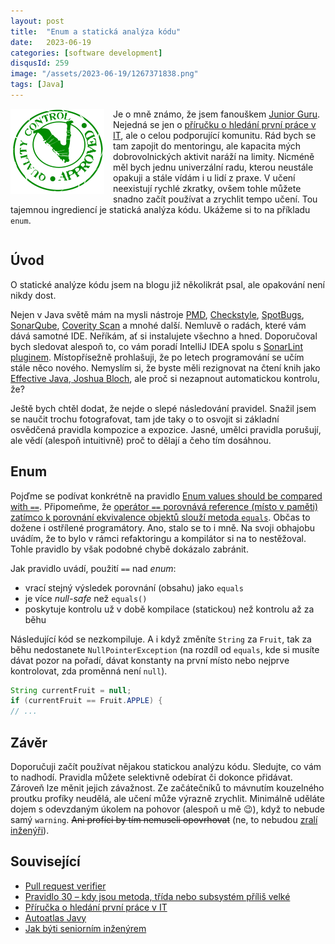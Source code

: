 ```yaml
---
layout: post
title:  "Enum a statická analýza kódu"
date:   2023-06-19
categories: [software development]
disqusId: 259
image: "/assets/2023-06-19/1267371838.png"
tags: [Java]
---
```

<div style="float: left; margin: 0 1em 1em 0; text-align: center;"><img src="/assets/2023-06-19/1267371838.png" /></div>

Je o mně známo, že jsem fanouškem [Junior Guru](https://junior.guru/).
Nejedná se jen o [příručku o hledání první práce v IT](/software%20development/2020/09/21/prirucka-o-hledani-prvni-prace-v-it.html), ale o celou podporující komunitu.
Rád bych se tam zapojit do mentoringu, ale kapacita mých dobrovolnických aktivit naráží na limity.
Nicméně měl bych jednu univerzální radu, kterou neustále opakuji a stále vídám i u lidí z praxe.
V učení neexistují rychlé zkratky, ovšem tohle můžete snadno začít používat a zrychlit tempo učení.
Tou tajemnou ingrediencí je statická analýza kódu.
Ukážeme si to na příkladu `enum`.

<div style="clear:both"></div>
<!--more-->


## Úvod

O statické analýze kódu jsem na blogu již několikrát psal, ale opakování není nikdy dost.

Nejen v Java světě mám na mysli nástroje [PMD](https://pmd.github.io/),
[Checkstyle](https://checkstyle.org/),
[SpotBugs](https://spotbugs.github.io/),
[SonarQube](https://www.sonarsource.com/products/sonarqube/),
[Coverity Scan](https://scan.coverity.com/) a mnohé další.
Nemluvě o radách, které vám dává samotné IDE.
Neříkám, ať si instalujete všechno a hned.
Doporučoval bych sledovat alespoň to, co vám poradí IntelliJ IDEA spolu s [SonarLint pluginem](https://plugins.jetbrains.com/plugin/7973-sonarlint).
Místopřísežně prohlašuji, že po letech programování se učím stále něco nového.
Nemyslím si, že byste měli rezignovat na čtení knih jako [Effective Java, Joshua Bloch](https://www.oreilly.com/library/view/effective-java-3rd/9780134686097/),
ale proč si nezapnout automatickou kontrolu, že?

Ještě bych chtěl dodat, že nejde o slepé následování pravidel.
Snažil jsem se naučit trochu fotografovat, tam jde taky o to osvojit si základní osvědčená pravidla kompozice a expozice.
Jasné, umělci pravidla porušují, ale vědí (alespoň intuitivně) proč to dělají a čeho tím dosáhnou. 


## Enum

Pojďme se podívat konkrétně na pravidlo [Enum values should be compared with `==`](https://rules.sonarsource.com/java/RSPEC-4551).
Připomeňme, že [operátor `==` porovnává reference (místo v paměti) zatímco k porovnání ekvivalence objektů slouží metoda `equals`](/software%20development/2022/12/29/autoatlas-javy.html#equals-a-hashcode).
Občas to dožene i ostřílené programátory.
Ano, stalo se to i mně.
Na svoji obhajobu uvádím, že to bylo v rámci refaktoringu a kompilátor si na to nestěžoval.
Tohle pravidlo by však podobné chybě dokázalo zabránit.

Jak pravidlo uvádí, použití `==` nad _enum_:

- vrací stejný výsledek porovnání (obsahu) jako `equals`
- je více _null-safe_ než `equals()`
- poskytuje kontrolu už v době kompilace (statickou) než kontrolu až za běhu

Následující kód se nezkompiluje. A i když změníte `String` za `Fruit`, tak za běhu nedostanete `NullPointerException`
(na rozdíl od `equals`, kde si musíte dávat pozor na pořadí, dávat konstanty na první místo nebo nejprve kontrolovat, zda proměnná není `null`).

```java
String currentFruit = null;
if (currentFruit == Fruit.APPLE) {
// ...
```


## Závěr

Doporučuji začít používat nějakou statickou analýzu kódu.
Sledujte, co vám to nadhodí.
Pravidla můžete selektivně odebírat či dokonce přidávat.
Zároveň lze měnit jejich závažnost.
Ze začátečníků to mávnutím kouzelného proutku profíky neudělá, ale učení může výrazně zrychlit.
Minimálně uděláte dojem s odevzdaným úkolem na pohovor (alespoň u mě 😉), když to nebude samý `warning`.
~~Ani profíci by tím nemuseli opovrhovat~~ (ne, to nebudou [zralí inženýři](https://zdrojak.cz/clanky/byti-seniornim-inzenyrem/)). 


## Související

- [Pull request verifier](/software%20development/2017/07/31/pull-request-verifier.html)
- [Pravidlo 30 – kdy jsou metoda, třída nebo subsystém příliš velké](/software%20development/2017/03/09/pravidlo-30-kdy-je-metoda-prilis-velka.html)
- [Příručka o hledání první práce v IT](/software%20development/2020/09/21/prirucka-o-hledani-prvni-prace-v-it.html)
- [Autoatlas Javy](/software%20development/2022/12/29/autoatlas-javy.html)
- [Jak býti seniorním inženýrem](https://zdrojak.cz/clanky/byti-seniornim-inzenyrem/)
